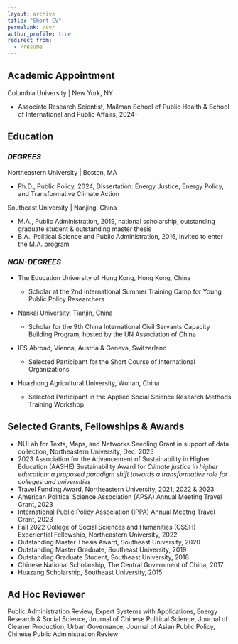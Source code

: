 ```yaml
---
layout: archive
title: "Short CV"
permalink: /cv/
author_profile: true
redirect_from:
  - /resume
---
```


<!--You can download a PDF copy of my CV [here](/files/Si_CV January 2024.pdf).

#<iframe src="/files/Si_CV January 2024.pdf" width="100%" height="500" frameborder="no" border="0" marginwidth="0" marginheight="0"></iframe> -->

<!--## Academic Appointments-->
## Academic Appointment
Columbia University | New York, NY
- Associate Research Scientist, Mailman School of Public Health & School of International and Public Affairs, 2024-

## Education

### _DEGREES_

Northeastern University | Boston, MA
- Ph.D., Public Policy, 2024, Dissertation: Energy Justice, Energy Policy, and Transformative Climate Action

Southeast University | Nanjing, China
- M.A., Public Administration, 2019, national scholarship, outstanding graduate student & outstanding master thesis
- B.A., Political Science and Public Administration, 2016, invited to enter the M.A. program

### _NON-DEGREES_
- The Education University of Hong Kong, Hong Kong, China
  - Scholar at the 2nd International Summer Training Camp for Young Public Policy Researchers
    
- Nankai University, Tianjin, China
  - Scholar for the 9th China International Civil Servants Capacity Building Program, hosted by the UN Association of China
    
- IES Abroad, Vienna, Austria & Geneva, Switzerland
  - Selected Participant for the Short Course of International Organizations
    
- Huazhong Agricultural University, Wuhan, China
  - Selected Participant in the Applied Social Science Research Methods Training Workshop

## Selected Grants, Fellowships & Awards
- NULab for Texts, Maps, and Networks Seedling Grant in support of data collection, Northeastern University, Dec. 2023
- 2023 Association for the Advancement of Sustainability in Higher Education (AASHE) Sustainability Award for _Climate justice in higher education: a proposed paradigm shift towards a transformative role for colleges and universities_
- Travel Funding Award, Northeastern University, 2021, 2022 & 2023
- American Political Science Association (APSA) Annual Meeting Travel Grant, 2023
- International Public Policy Association (IPPA) Annual Meetng Travel Grant, 2023
- Fall 2022 College of Social Sciences and Humanities (CSSH) Experiential Fellowship, Northeastern University, 2022
- Outstanding Master Thesis Award, Southeast University, 2020
- Outstanding Master Graduate, Southeast University, 2019
- Outstanding Graduate Student, Southeast University, 2018
- Chinese National Scholarship, The Central Government of China, 2017
- Huazang Scholarship, Southeast University, 2015

## Ad Hoc Reviewer
Public Administration Review, Expert Systems with Applications, Energy Research & Social Science, Journal of Chinese Political Science, Journal of Cleaner Production, Urban Governance, Journal of Asian Public Policy, Chinese Public Administration Review
